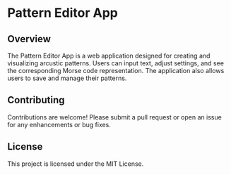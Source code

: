 # Pattern Editor App

## Overview
The Pattern Editor App is a web application designed for creating and visualizing arcustic patterns. Users can input text, adjust settings, and see the corresponding Morse code representation. The application also allows users to save and manage their patterns.

## Contributing
Contributions are welcome! Please submit a pull request or open an issue for any enhancements or bug fixes.

## License
This project is licensed under the MIT License.